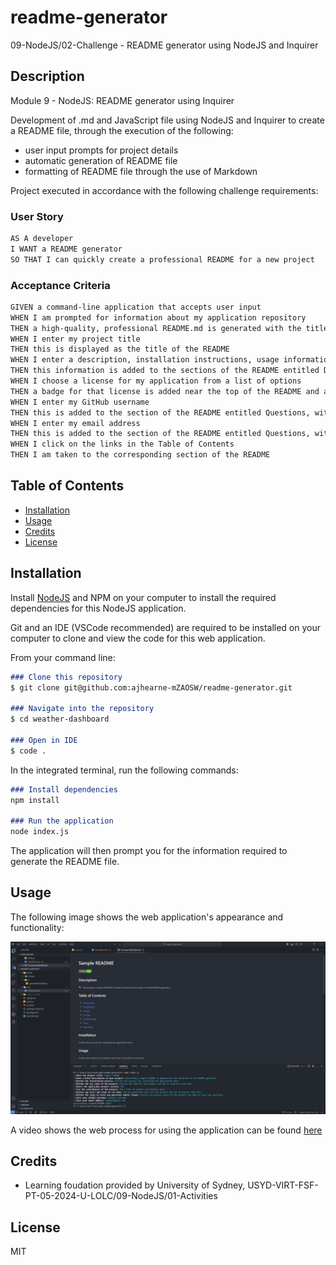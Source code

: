 # readme-generator

09-NodeJS/02-Challenge - README generator using NodeJS and Inquirer

## Description

Module 9 - NodeJS: README generator using Inquirer

Development of .md and JavaScript file using NodeJS and Inquirer to create a README file, through the execution of the following:

- user input prompts for project details
- automatic generation of README file
- formatting of README file through the use of Markdown

Project executed in accordance with the following challenge requirements:

### User Story

```md
AS A developer
I WANT a README generator
SO THAT I can quickly create a professional README for a new project
```

### Acceptance Criteria

```md
GIVEN a command-line application that accepts user input
WHEN I am prompted for information about my application repository
THEN a high-quality, professional README.md is generated with the title of my project and sections entitled Description, Table of Contents, Installation, Usage, License, Contributing, Tests, and Questions
WHEN I enter my project title
THEN this is displayed as the title of the README
WHEN I enter a description, installation instructions, usage information, contribution guidelines, and test instructions
THEN this information is added to the sections of the README entitled Description, Installation, Usage, Contributing, and Tests
WHEN I choose a license for my application from a list of options
THEN a badge for that license is added near the top of the README and a notice is added to the section of the README entitled License that explains which license the application is covered under
WHEN I enter my GitHub username
THEN this is added to the section of the README entitled Questions, with a link to my GitHub profile
WHEN I enter my email address
THEN this is added to the section of the README entitled Questions, with instructions on how to reach me with additional questions
WHEN I click on the links in the Table of Contents
THEN I am taken to the corresponding section of the README
```

## Table of Contents

- [Installation](#installation)
- [Usage](#usage)
- [Credits](#credits)
- [License](#license)

## Installation

Install [NodeJS](https://nodejs.org/en) and NPM on your computer to install the required dependencies for this NodeJS application.

Git and an IDE (VSCode recommended) are required to be installed on your computer to clone and view the code for this web application.

From your command line:

```md
### Clone this repository
$ git clone git@github.com:ajhearne-mZAOSW/readme-generator.git

### Navigate into the repository
$ cd weather-dashboard

### Open in IDE
$ code .
```

In the integrated terminal, run the following commands:

```md
### Install dependencies
npm install

### Run the application
node index.js
```

The application will then prompt you for the information required to generate the README file.

## Usage

The following image shows the web application's appearance and functionality:

![A VSCode window titled "readme-generator" features the executed and filled user prompts, and the generated README file](./assets/images/demo.png)

A video shows the web process for using the application can be found [here](./assets/images/hearnealana_READMEgenerator.webm)

## Credits

- Learning foudation provided by University of Sydney, USYD-VIRT-FSF-PT-05-2024-U-LOLC/09-NodeJS/01-Activities

## License

MIT
